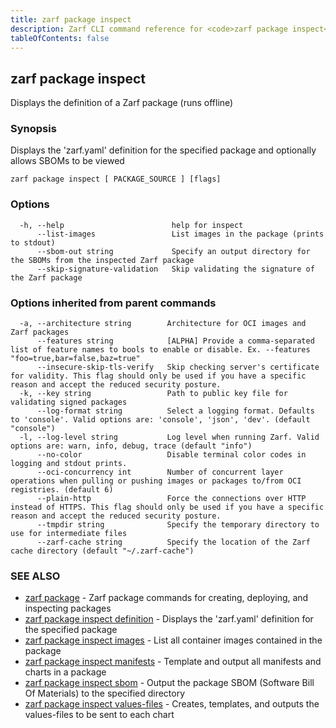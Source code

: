 ```yaml
---
title: zarf package inspect
description: Zarf CLI command reference for <code>zarf package inspect</code>.
tableOfContents: false
---
```


<!-- Page generated by Zarf; DO NOT EDIT -->

## zarf package inspect

Displays the definition of a Zarf package (runs offline)

### Synopsis

Displays the 'zarf.yaml' definition for the specified package and optionally allows SBOMs to be viewed

```
zarf package inspect [ PACKAGE_SOURCE ] [flags]
```

### Options

```
  -h, --help                        help for inspect
      --list-images                 List images in the package (prints to stdout)
      --sbom-out string             Specify an output directory for the SBOMs from the inspected Zarf package
      --skip-signature-validation   Skip validating the signature of the Zarf package
```

### Options inherited from parent commands

```
  -a, --architecture string        Architecture for OCI images and Zarf packages
      --features string            [ALPHA] Provide a comma-separated list of feature names to bools to enable or disable. Ex. --features "foo=true,bar=false,baz=true"
      --insecure-skip-tls-verify   Skip checking server's certificate for validity. This flag should only be used if you have a specific reason and accept the reduced security posture.
  -k, --key string                 Path to public key file for validating signed packages
      --log-format string          Select a logging format. Defaults to 'console'. Valid options are: 'console', 'json', 'dev'. (default "console")
  -l, --log-level string           Log level when running Zarf. Valid options are: warn, info, debug, trace (default "info")
      --no-color                   Disable terminal color codes in logging and stdout prints.
      --oci-concurrency int        Number of concurrent layer operations when pulling or pushing images or packages to/from OCI registries. (default 6)
      --plain-http                 Force the connections over HTTP instead of HTTPS. This flag should only be used if you have a specific reason and accept the reduced security posture.
      --tmpdir string              Specify the temporary directory to use for intermediate files
      --zarf-cache string          Specify the location of the Zarf cache directory (default "~/.zarf-cache")
```

### SEE ALSO

* [zarf package](/commands/zarf_package/)	 - Zarf package commands for creating, deploying, and inspecting packages
* [zarf package inspect definition](/commands/zarf_package_inspect_definition/)	 - Displays the 'zarf.yaml' definition for the specified package
* [zarf package inspect images](/commands/zarf_package_inspect_images/)	 - List all container images contained in the package
* [zarf package inspect manifests](/commands/zarf_package_inspect_manifests/)	 - Template and output all manifests and charts in a package
* [zarf package inspect sbom](/commands/zarf_package_inspect_sbom/)	 - Output the package SBOM (Software Bill Of Materials) to the specified directory
* [zarf package inspect values-files](/commands/zarf_package_inspect_values-files/)	 - Creates, templates, and outputs the values-files to be sent to each chart

